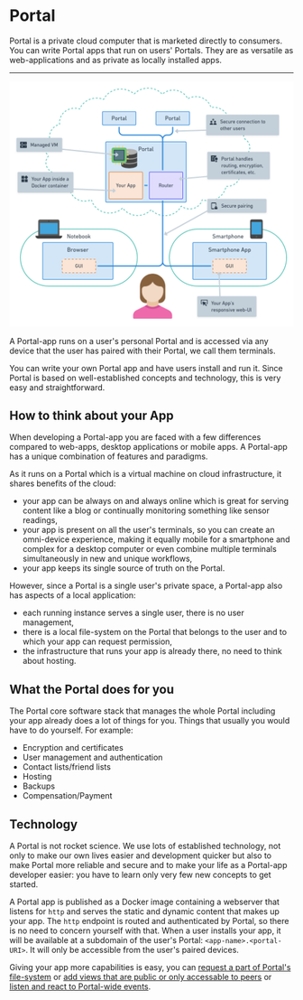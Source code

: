 # Portal

Portal is a private cloud computer that is marketed directly to consumers.
You can write Portal apps that run on users' Portals.
They are as versatile as web-applications and as private as locally installed apps.

---

![Portal Architecture](img/arch.png)

A Portal-app runs on a user's personal Portal and is accessed via any device
that the user has paired with their Portal, we call them terminals.

You can write your own Portal app and have users install and run it.
Since Portal is based on well-established concepts and technology, this is very easy and straightforward.

## How to think about your App

When developing a Portal-app you are faced with a few differences compared to web-apps, desktop applications or mobile apps.
A Portal-app has a unique combination of features and paradigms.

As it runs on a Portal which is a virtual machine on cloud infrastructure,
it shares benefits of the cloud:

* your app can be always on and always online which is great for serving content like a blog or continually monitoring something like sensor readings,
* your app is present on all the user's terminals, so you can create an omni-device experience, making it equally mobile for a smartphone and complex for a desktop computer or even combine multiple terminals simultaneously in new and unique workflows,
* your app keeps its single source of truth on the Portal.

However, since a Portal is a single user's private space, a Portal-app also has aspects of a local application:

* each running instance serves a single user, there is no user management,
* there is a local file-system on the Portal that belongs to the user and to which your app can request permission,
* the infrastructure that runs your app is already there, no need to think about hosting.

## What the Portal does for you

The Portal core software stack that manages the whole Portal including your app
already does a lot of things for you.
Things that usually you would have to do yourself.
For example:

* Encryption and certificates
* User management and authentication
* Contact lists/friend lists
* Hosting
* Backups
* Compensation/Payment

## Technology

A Portal is not rocket science.
We use lots of established technology, not only to make our own lives easier and development quicker
but also to make Portal more reliable and secure
and to make your life as a Portal-app developer easier: 
you have to learn only very few new concepts to get started.

A Portal app is published as a Docker image containing a webserver that listens for `http` and serves the static and dynamic content that makes up your app.
The `http` endpoint is routed and authenticated by Portal, so there is no need to concern yourself with that.
When a user installs your app, it will be available at a subdomain of the user's Portal: `<app-name>.<portal-URI>`.
It will only be accessible from the user's paired devices.

Giving your app more capabilities is easy, you can [request a part of Portal's file-system](persisting.md)
or [add views that are public or only accessable to peers](routing_and_ac.md)
or [listen and react to Portal-wide events](events.md).
